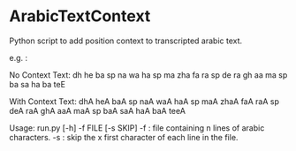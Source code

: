 # ArabicTextContext

Python script to add position context to transcripted arabic text.

e.g. : 

No Context Text:  dh  he  ba  sp  na  wa  ha  sp  ma  zha  fa  ra  sp  de  ra  gh  aa  ma  sp  ba  sa  ha  ba  teE

With Context Text: dhA heA baA sp naA waA haA sp maA zhaA faA raA sp deA raA ghA aaA maA sp baA saA haA baA teeA 

Usage: run.py [-h] -f FILE [-s SKIP]
	-f : file containing n lines of arabic characters.
	-s : skip the x first character of each line in the file.

	
